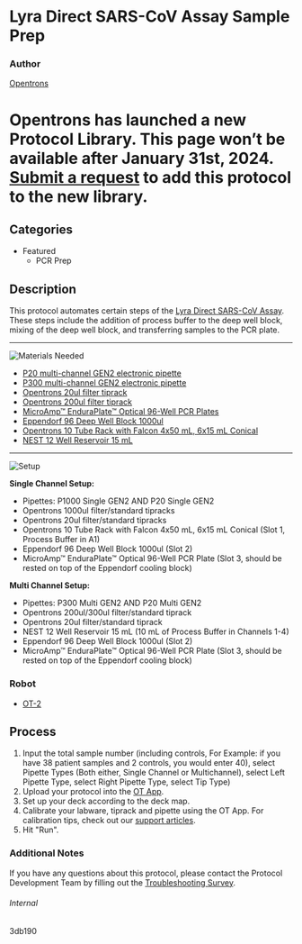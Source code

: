 # Lyra Direct SARS-CoV Assay Sample Prep

### Author
[Opentrons](https://opentrons.com/)


# Opentrons has launched a new Protocol Library. This page won’t be available after January 31st, 2024. [Submit a request](https://docs.google.com/forms/d/e/1FAIpQLSdYYp9QCKow4nn0KlCVsMS3HX0eJ0N9O7-erajKvcpT0lWbSg/viewform) to add this protocol to the new library.

## Categories
* Featured
	* PCR Prep

## Description
This protocol automates certain steps of the [Lyra Direct SARS-CoV Assay](https://www.quidel.com/molecular-diagnostics/lyra-direct-sars-cov-2-assay). These steps include the addition of process buffer to the deep well block, mixing of the deep well block, and transferring samples to the PCR plate. 

---
![Materials Needed](https://s3.amazonaws.com/opentrons-protocol-library-website/custom-README-images/001-General+Headings/materials.png)

* [P20 multi-channel GEN2 electronic pipette](https://shop.opentrons.com/collections/ot-2-robot/products/8-channel-electronic-pipette?variant=5978988707869)
* [P300 multi-channel GEN2 electronic pipette](https://shop.opentrons.com/collections/ot-2-robot/products/8-channel-electronic-pipette?variant=5984202489885)
* [Opentrons 20ul filter tiprack](https://shop.opentrons.com/collections/opentrons-tips/products/opentrons-10ul-filter-tip)
* [Opentrons 200ul filter tiprack](https://shop.opentrons.com/collections/opentrons-tips/products/opentrons-1000ul-filter-tips)
* [MicroAmp™ EnduraPlate™ Optical 96-Well PCR Plates](https://www.thermofisher.com/order/catalog/product/4483354#/4483354)
* [Eppendorf 96 Deep Well Block 1000ul](https://online-shop.eppendorf.us/US-en/Laboratory-Consumables-44512/Plates-44516/Eppendorf-Deepwell-Plates-PF-55960.html)
* [Opentrons 10 Tube Rack with Falcon 4x50 mL, 6x15 mL Conical](https://shop.opentrons.com/products/tube-rack-set-1?_ga=2.93128221.1266032643.1606143320-1181961818.1604785212)
* [NEST 12 Well Reservoir 15 mL](https://shop.opentrons.com/collections/reservoirs/products/nest-12-well-reservoir-15-ml)

---
![Setup](https://s3.amazonaws.com/opentrons-protocol-library-website/custom-README-images/001-General+Headings/Setup.png)

**Single Channel Setup:**
* Pipettes: P1000 Single GEN2 AND P20 Single GEN2
* Opentrons 1000ul filter/standard tipracks
* Opentrons 20ul filter/standard tipracks 
* Opentrons 10 Tube Rack with Falcon 4x50 mL, 6x15 mL Conical (Slot 1, Process Buffer in A1)
* Eppendorf 96 Deep Well Block 1000ul (Slot 2)
* MicroAmp™ EnduraPlate™ Optical 96-Well PCR Plate (Slot 3, should be rested on top of the Eppendorf cooling block)

**Multi Channel Setup:**
* Pipettes: P300 Multi GEN2 AND P20 Multi GEN2
* Opentrons 200ul/300ul filter/standard tiprack
* Opentrons 20ul filter/standard tiprack
* NEST 12 Well Reservoir 15 mL (10 mL of Process Buffer in Channels 1-4)
* Eppendorf 96 Deep Well Block 1000ul (Slot 2)
* MicroAmp™ EnduraPlate™ Optical 96-Well PCR Plate (Slot 3, should be rested on top of the Eppendorf cooling block)

### Robot
* [OT-2](https://opentrons.com/ot-2)

## Process
1. Input the total sample number (including controls, For Example: if you have 38 patient samples and 2 controls, you would enter 40), select Pipette Types (Both either, Single Channel or Multichannel), select Left Pipette Type, select Right Pipette Type, select Tip Type)
2. Upload your protocol into the [OT App](https://opentrons.com/ot-app).
3. Set up your deck according to the deck map.
4. Calibrate your labware, tiprack and pipette using the OT App. For calibration tips, check out our [support articles](https://support.opentrons.com/en/collections/1559720-guide-for-getting-started-with-the-ot-2).
5. Hit "Run".

### Additional Notes
If you have any questions about this protocol, please contact the Protocol Development Team by filling out the [Troubleshooting Survey](https://protocol-troubleshooting.paperform.co/).

###### Internal
3db190